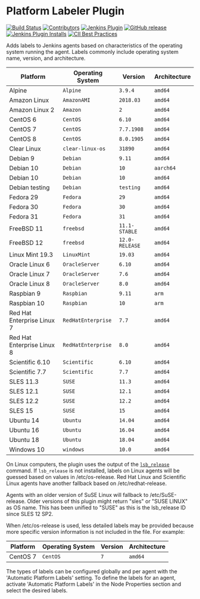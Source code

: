 # Platform Labeler Plugin

[![Build Status](https://ci.jenkins.io/job/Plugins/job/platformlabeler-plugin/job/master/badge/icon)](https://ci.jenkins.io/job/Plugins/job/platformlabeler-plugin/job/master/)
[![Contributors](https://img.shields.io/github/contributors/jenkinsci/platformlabeler-plugin.svg)](https://github.com/jenkinsci/platformlabeler-plugin/graphs/contributors)
[![Jenkins Plugin](https://img.shields.io/jenkins/plugin/v/platformlabeler.svg)](https://plugins.jenkins.io/platformlabeler)
[![GitHub release](https://img.shields.io/github/release/jenkinsci/platformlabeler-plugin.svg?label=changelog)](https://github.com/jenkinsci/platformlabeler-plugin/releases/latest)
[![Jenkins Plugin Installs](https://img.shields.io/jenkins/plugin/i/platformlabeler.svg?color=blue)](https://plugins.jenkins.io/platformlabeler)
[![CII Best Practices](https://bestpractices.coreinfrastructure.org/projects/3537/badge)](https://bestpractices.coreinfrastructure.org/projects/3537)

Adds labels to Jenkins agents based on characteristics of the operating system running the agent.
Labels commonly include operating system name, version, and architecture.

| Platform                   | Operating System   | Version        | Architecture |
| -------------------------- | ------------------ | -------------- | ------------ |
| Alpine                     | `Alpine`           | `3.9.4`        | `amd64`      |
| Amazon Linux               | `AmazonAMI`        | `2018.03`      | `amd64`      |
| Amazon Linux 2             | `Amazon`           | `2`            | `amd64`      |
| CentOS 6                   | `CentOS`           | `6.10`         | `amd64`      |
| CentOS 7                   | `CentOS`           | `7.7.1908`     | `amd64`      |
| CentOS 8                   | `CentOS`           | `8.0.1905`     | `amd64`      |
| Clear Linux                | `clear-linux-os`   | `31890`        | `amd64`      |
| Debian 9                   | `Debian`           | `9.11`         | `amd64`      |
| Debian 10                  | `Debian`           | `10`           | `aarch64`    |
| Debian 10                  | `Debian`           | `10`           | `amd64`      |
| Debian testing             | `Debian`           | `testing`      | `amd64`      |
| Fedora 29                  | `Fedora`           | `29`           | `amd64`      |
| Fedora 30                  | `Fedora`           | `30`           | `amd64`      |
| Fedora 31                  | `Fedora`           | `31`           | `amd64`      |
| FreeBSD 11                 | `freebsd`          | `11.1-STABLE`  | `amd64`      |
| FreeBSD 12                 | `freebsd`          | `12.0-RELEASE` | `amd64`      |
| Linux Mint 19.3            | `LinuxMint`        | `19.03`        | `amd64`      |
| Oracle Linux 6             | `OracleServer`     | `6.10`         | `amd64`      |
| Oracle Linux 7             | `OracleServer`     | `7.6`          | `amd64`      |
| Oracle Linux 8             | `OracleServer`     | `8.0`          | `amd64`      |
| Raspbian 9                 | `Raspbian`         | `9.11`         | `arm`        |
| Raspbian 10                | `Raspbian`         | `10`           | `arm`        |
| Red Hat Enterprise Linux 7 | `RedHatEnterprise` | `7.7`          | `amd64`      |
| Red Hat Enterprise Linux 8 | `RedHatEnterprise` | `8.0`          | `amd64`      |
| Scientific 6.10            | `Scientific`       | `6.10`         | `amd64`      |
| Scientific 7.7             | `Scientific`       | `7.7`          | `amd64`      |
| SLES 11.3                  | `SUSE`             | `11.3`         | `amd64`      |
| SLES 12.1                  | `SUSE`             | `12.1`         | `amd64`      |
| SLES 12.2                  | `SUSE`             | `12.2`         | `amd64`      |
| SLES 15                    | `SUSE`             | `15`           | `amd64`      |
| Ubuntu 14                  | `Ubuntu`           | `14.04`        | `amd64`      |
| Ubuntu 16                  | `Ubuntu`           | `16.04`        | `amd64`      |
| Ubuntu 18                  | `Ubuntu`           | `18.04`        | `amd64`      |
| Windows 10                 | `windows`          | `10.0`         | `amd64`      |

On Linux computers, the plugin uses the output of the [`lsb_release`](https://linux.die.net/man/1/lsb_release) command.
If `lsb_release` is not installed, labels on Linux agents will be guessed based on values in /etc/os-release.
Red Hat Linux and Scientific Linux agents have another fallback based on /etc/redhat-release.

Agents with an older version of SuSE Linux will fallback to /etc/SuSE-release. Older versions of this plugin might return "sles" or "SUSE LINUX" as OS name.
This has been unified to "SUSE" as this is the lsb_release ID since SLES 12 SP2.

When /etc/os-release is used, less detailed labels may be provided because more specific version information is not included in the file.
For example:

| Platform                   | Operating System   | Version        | Architecture |
| -------------------------- | ------------------ | -------------- | ------------ |
| CentOS 7                   | `CentOS`           | `7`            | `amd64`      |

The types of labels can be configured globally and per agent with the 'Automatic Platform Labels' setting.
To define the labels for an agent, activate 'Automatic Platform Labels' in the Node Properties section and select the desired labels.
